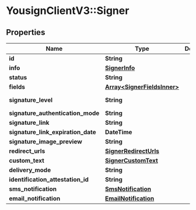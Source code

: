 # YousignClientV3::Signer

## Properties
Name | Type | Description | Notes
------------ | ------------- | ------------- | -------------
**id** | **String** |  | 
**info** | [**SignerInfo**](SignerInfo.md) |  | 
**status** | **String** |  | 
**fields** | [**Array&lt;SignerFieldsInner&gt;**](SignerFieldsInner.md) |  | 
**signature_level** | **String** |  | [default to &#x27;electronic_signature&#x27;]
**signature_authentication_mode** | **String** |  | 
**signature_link** | **String** |  | 
**signature_link_expiration_date** | **DateTime** |  | 
**signature_image_preview** | **String** |  | 
**redirect_urls** | [**SignerRedirectUrls**](SignerRedirectUrls.md) |  | 
**custom_text** | [**SignerCustomText**](SignerCustomText.md) |  | 
**delivery_mode** | **String** |  | 
**identification_attestation_id** | **String** |  | 
**sms_notification** | [**SmsNotification**](SmsNotification.md) |  | 
**email_notification** | [**EmailNotification**](EmailNotification.md) |  | 

